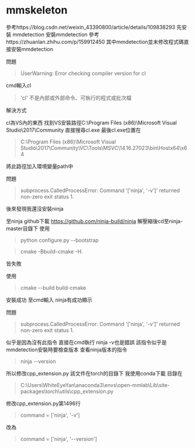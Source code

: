 # mmskeleton

參考https://blog.csdn.net/weixin_43390800/article/details/109838293 先安裝 mmdetection
安裝mmdetection 參考https://zhuanlan.zhihu.com/p/159912450
其中mmdetection並未修改程式碼直接安裝mmdetection

問題
>UserWarning: Error checking compiler version for cl

cmd輸入cl
>'cl' 不是內部或外部命令、可執行的程式或批次檔
  
  
解決方式

cl為VS內的東西 找到VS安裝路徑C:\Program Files (x86)\Microsoft Visual Studio\2017\Community
直接搜尋cl.exe
最後cl.exe位置在
>C:\Program Files (x86)\Microsoft Visual Studio\2017\Community\VC\Tools\MSVC\14.16.27023\bin\Hostx64\x64

將此路徑加入環境變量path中
  
  
問題
>subprocess.CalledProcessError: Command '['ninja', '-v']' returned non-zero exit status 1.

後來發現我還沒安裝ninja


至ninja github下載 https://github.com/ninja-build/ninja
解壓縮後cd至ninja-master目錄下
使用
>python configure.py --bootstrap

>cmake -Bbuild-cmake -H.

皆失敗

使用
>cmake --build build-cmake

安裝成功
至cmd輸入 ninja有成功顯示
  
  
問題
>subprocess.CalledProcessError: Command '['ninja', '-v']' returned non-zero exit status 1.

似乎是因為沒有此指令 直接在cmd執行 ninja -v也是錯誤 該指令似乎是mmdetection安裝時要檢查版本
查看ninja版本的指令
>ninja --version

所以修改cpp_extension.py
該文件在torch的目錄下
我使用conda下載 目錄在
>C:\Users\WhiteEyeYan\anaconda3\envs\open-mmlab\Lib\site-packages\torch\utils\cpp_extension.py

修改cpp_extension.py第1496行
>command = ['ninja', '-v']

改為
>command = ['ninja', '--version']
